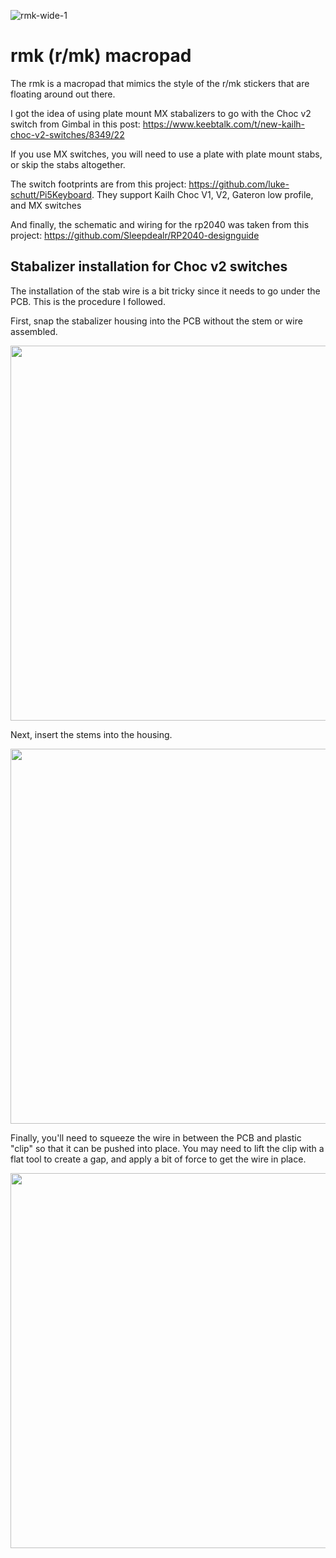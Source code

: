 
![rmk-wide-1](https://github.com/dcpedit/rmk/assets/800930/23f88d33-3d6c-4d4f-8b37-e9bb6ddd0205)

# rmk (r/mk) macropad

The rmk is a macropad that mimics the style of the r/mk stickers that are floating around out there.

I got the idea of using plate mount MX stabalizers to go with the Choc v2 switch from Gimbal in this post:
https://www.keebtalk.com/t/new-kailh-choc-v2-switches/8349/22

If you use MX switches, you will need to use a plate with plate mount stabs, or skip the stabs altogether.

The switch footprints are from this project: https://github.com/luke-schutt/Pi5Keyboard. They support Kailh Choc V1, V2, Gateron low profile, and MX switches

And finally, the schematic and wiring for the rp2040 was taken from this project: https://github.com/Sleepdealr/RP2040-designguide

## Stabalizer installation for Choc v2 switches

The installation of the stab wire is a bit tricky since it needs to go under the PCB.  This is the procedure I followed.

First, snap the stabalizer housing into the PCB without the stem or wire assembled.

<img width="600" src="https://github.com/dcpedit/rmk/assets/800930/75e9006a-0256-41cb-8c44-b1134b49b6fd" />

Next, insert the stems into the housing.

<img width="600" src="https://github.com/dcpedit/rmk/assets/800930/911a4c29-0d71-48b5-a599-69a22194a984" />

Finally, you'll need to squeeze the wire in between the PCB and plastic "clip" so that it can be pushed into place.  You may need to lift the clip with a flat tool to create a gap, and apply a bit of force to get the wire in place.

<img width="600" src="https://github.com/dcpedit/rmk/assets/800930/8ff6064e-7360-46f8-938c-010b6855823e" />



